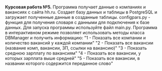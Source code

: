 **Курсовая работа №5.**
Программа получает данные о компаниях и вакансиях с сайта hh.ru.
Cоздает базу данных и таблицы в PostgreSQL и загружает полученные данные в созданные таблицы.
configpars.py - функция для получения словаря с данными для подключения к базе данных.
Для запуска программы используйте файл main.py.
Программа в интерактивном режиме позволяет использовать методы класса DBManager и получить информацию:
            "1 - Показать все компании и количество вакансий у каждой компании"
            "2 - Показать все вакансии (название комп, вакансии, ЗП, ссылки на вакансию)"
            "3 - Показать среднюю зарплату по вакансиям"
            "4 - Показать все вакансии, у которых зарплата выше средней"
            "5 - Показать все вакансии, в названии которого содержится переданное слово"